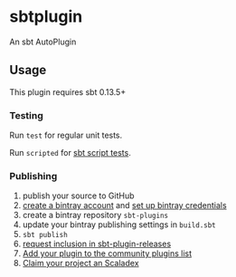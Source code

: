 # sbtplugin

An sbt AutoPlugin

## Usage

This plugin requires sbt 0.13.5+

### Testing

Run `test` for regular unit tests.

Run `scripted` for [sbt script tests](http://www.scala-sbt.org/0.13/docs/Testing-sbt-plugins.html).

### Publishing

1. publish your source to GitHub
2. [create a bintray account](https://bintray.com/signup/index) and [set up bintray credentials](https://github.com/sbt/sbt-bintray#publishing)
3. create a bintray repository `sbt-plugins` 
4. update your bintray publishing settings in `build.sbt`
5. `sbt publish`
6. [request inclusion in sbt-plugin-releases](https://bintray.com/sbt/sbt-plugin-releases)
7. [Add your plugin to the community plugins list](https://github.com/sbt/website#attention-plugin-authors)
8. [Claim your project an Scaladex](https://github.com/scalacenter/scaladex-contrib#claim-your-project)